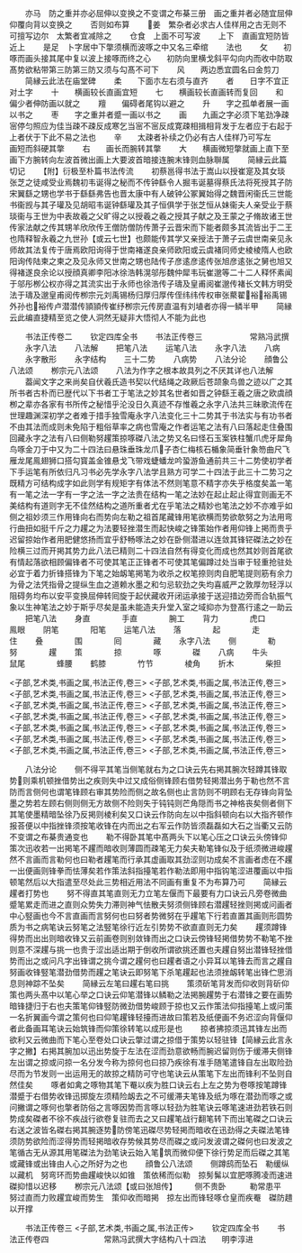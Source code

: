 <!-- { "loadSidebar": true } -->
　　亦马　防之重并亦必屈伸以变换之不变谓之布棊三册　画之重并者必随宜屈伸仰覆向背以变换之
　　否则如布算
　　姜　繁杂者必求古人佳样用之古无则不可擅写边尔　太繁者宜减除之
　　仓食　上面不可写波
　　上下　直画宜短防皆近上
　　是足　卜字居中下撆须横而波啄之中又名三牵绾
　　法也
　　攵　　初啄而画头接其尾中复以波上接啄而终之心　　初防向里横戈斜平勾向内而收中防取髙势欲粘带第三防第三防又须与勾髙不可下
　　风　　两边悉宜圆名曰金剪刀
　　简縁云此法在庙堂碑
　　柔　　下面朩左右须与直齐
　　者　　日字不宜正对土字
　　十　　横画较长直画宜短
　　七　　横画较长直画转而复回
　　和　　偏少者伸防画以就之
　　羶　　偏碍者尾钩以避之
　　升　　字之孤单者展一画以书之
　　枣　　字之重并者蹙一画以书之
　　画　　九画之字必须下笔劲净疎宻停匀照应为佳当疎不疎反成寒乞当宻不宻反成寛疎相揖相背发于左者应于右起于上者伏于下此不易之法也
　　辛　　太疎者补续之仍必有古人佳样乃可写左　　画短而斜硬其撆
　　右　　画长而腕转其撆
　　大　　横画微短撆就画上直下至画下方腕转向左波首微出画上大要波首暗接连腕末锋则血脉聨属
　　简縁云此篇切记
　　【附】衍极至朴篇书法传流
　　初蔡邕得书法于嵩山以授崔寔及其女琰张芝之徒咸受业焉魏初韦诞得之秘而不传钟繇令人掘韦诞墓得蔡氏法将死授其子防宋翼繇之甥也学书于繇繇弗告也晋太康中有人破钟公冢翼始得之魏晋闲衞氏三世能书衞觊与其子瓘及见胡昭韦诞钟繇瓘及其子恒俱学于张芝恒从妹衞夫人亲受业于蔡琰衞与王世为中表故羲之父旷得之以授羲之羲之授其子献之及王蒙之子脩故诸王世传家法献之传其甥羊欣欣传王僧防僧防传萧子云晋宋而下能者颇多其流皆出于二王也隋释智永羲之九世孙【或云七世】也颇能传其学又亲授法于萧子云虞世南亲见永师故其法复传于唐焉欧阳询得于世南褚遂良亲师欧阳或云虞褚同师史棱棱隋人也欧阳询传陆柬之柬之及见永师又世南之甥也陆传子彦逺彦逺传张旭彦逺张之舅也旭又得褚遂良余论以授顔真卿李阳冰徐浩韩滉邬彤魏仲犀韦玩崔邈等二十二人释怀素闻于邬彤栁公权亦得之其流实出于永师也徐浩传子璹及皇甫阅崔邈传褚长文韩方明受法于璹及邈皇甫阅传栁宗元刘禹锡杨归厚归厚传侄纬纬传权审张藂翟裕裕禹锡外孙也裕传卢潜潜传頴頴传崔纾栁宗元传房直温有刘埴者亦得一鳞半甲
　　简縁云此编直捷精至览之使人洞然无疑非大悟彻人不能为此也

　　书法正传卷二
　　钦定四库全书
　　书法正传卷三　　　　　　常熟冯武撰
　　永字八法
　　八法解
　　把笔八法
　　运笔八法
　　永字八法
　　八病
　　永字散形
　　永字结构
　　三十二势
　　八病势
　　八法分论
　　顔鲁公八法颂
　　栁宗元八法颂
　　八法为作字之根本故具列之不厌其详也八法解
　　葢闻文字之来尚矣自伏羲氏造书契以代结绳之政厥后苍颉象鸟兽之迹以广之其所书者古朴而已歴代以下书者工于笔法之妙其名世者如晋之钟繇王羲之唐之欧虞顔栁之辈亦各家有书所传之秘惜乎沦没日久真迹不存惟羲之永字八法共三昧歌流传在世理趣渊深初学之者难于措手独雪庵永字八法变化三十二势其于书法实与有功书者不由其法而成则未免陷于粗俗草率之病也雪庵之作者运笔之法有八曰落起走住叠围回藏永字之法有八曰侧勒努趯策掠啄磔八法之势又名曰怪石玉案铁柱蟹爪虎牙犀角鸟啄金刀于中又为二十四法曰悬珠垂珠龙爪子杏仁梅核石楯象简垂针象笏曲尺飞雁龙尾鳯翅狮口搭勾寳盖金锥悬戈飞带戏蜨蟠龙吟蛩游鱼通前共三十二势使初学者下手运笔有所依归凡习书必先学永字八法学且熟方可学二十四法于此三十二势习之既精方可结构成字如此则学有规矩字有体法不然则笔意不精字亦失乎格度矣盖一笔有一笔之法一字有一字之法一字之法贵在结构一笔之法妙在起止起止得宜则画无不美结构有道则字无不佳然结构之道所重者尤在乎笔法之精妙也笔法之妙不亦难乎如侧之祖妙须三作用锋向右而势向左勒之祖首尾藏锋用笔欲横而势欲欹努之为法用弯行曲扭如挺千斤之力趯之为法要轻挫潜生而起快峻之锋策始作者用仰锋上掲而贵乎迟留掠始作者用肥健悠扬而宜乎舒畅啄法之妙在卧侧潜进以连敛其锋铓磔法之妙在险横三过而开掲其势力此八法已精则二十四法自然有得变化而成也然其妙则首尾欲有情起落欲相顾偏锋者不可使其笔正正锋者不可使其笔偏蹲过处当审于轻重抢驻处必宜于着力折锋搭锋为下笔之始衂笔掲笔为收杀之权笔捺则肉自肥笔提则筋有余力为骨之法凭指骨之提纵生血之道赖水墨之和匀忌软劲之失均喜威严之敦厚勿轻浮以阻碍务均布以安平变换屈伸转囘旋于起伏藏收开闭运承接于送迎措边旁而合轨振气象以生神笔法之妙于斯乎尽矣是虽未能造夫升堂入室之域抑亦为登髙行逺之一助云
　　把笔八法
　　身直　　　　手直　　　　腕工
　　背力　　　　虎口　　　　鳯眼
　　阴笔　　　　阳笔
　　运笔八法
　　落　　　　起　　　　走　　　　住
　　叠　　　　围　　　　囘　　　　藏
　　永字八法
　　侧　　　　勒　　　　努　　　　趯
　　策　　　　掠　　　　啄　　　　磔
　　八病
　　牛头　　　　鼠尾　　　　蜂腰
　　鹤膝　　　　竹节　　　　棱角
　　折木　　　　柴担

<子部,艺术类,书画之属,书法正传,卷三>
<子部,艺术类,书画之属,书法正传,卷三>
<子部,艺术类,书画之属,书法正传,卷三>
<子部,艺术类,书画之属,书法正传,卷三>
<子部,艺术类,书画之属,书法正传,卷三>
<子部,艺术类,书画之属,书法正传,卷三>
<子部,艺术类,书画之属,书法正传,卷三>
<子部,艺术类,书画之属,书法正传,卷三>
<子部,艺术类,书画之属,书法正传,卷三>
<子部,艺术类,书画之属,书法正传,卷三>
<子部,艺术类,书画之属,书法正传,卷三>
<子部,艺术类,书画之属,书法正传,卷三>
<子部,艺术类,书画之属,书法正传,卷三>
<子部,艺术类,书画之属,书法正传,卷三>

　　八法分论
　　侧不得平其笔当侧笔就右为之口诀云先右掲其腕次轻蹲其锋取势则乘机顿挫借势出之疾则失中过又成俗侧锋顾右借势轻掲潜出务于勒也然不言防而言侧何也谓笔锋顾右审其势险而侧之故名侧也止言防则不明顾右无存锋向背坠墨之势若左顾右侧则侧无方故侧不险则失于钝钝则芒角隠而书之神格丧矣侧者侧下其笔使墨精暗坠徐乃反掲则棱利矣又口诀云作防向左以中指斜顿向右以大指齐顿作报荅便以中指挫锋须按笔收锋在内而出之右军云作防皆须磊磊如大石之当衢又云防不变谓之布棊贵通变也
　　勒不得卧其笔中髙两头下以笔心压之口诀云头傍锋仰策次迅收若一出掲笔不趯而暗收则薄圆而疎笔无力矣夫勒笔锋似及于纸须微进峻趯然不言画而言勒何也曰勒者趯笔而行承其虚画取其劲涩则功成矣不言画者虑在不趯一出便画则锋拳而怯薄矣若作策法斜指擡笔若作勒法即用中指钩笔涩进覆画以中指顿笔然后以大指遣至尽处此三势相近用法不同画有重复不为布算乃可
　　简縁云趯者打势也
　　努不得直其笔直则无力立笔左偃而下最要有力口诀云凡旁卷微曲蹙笔累走而进之直则众势失力滞则神气怯散夫努须侧锋顾右潜趯轻挫则掲或问画者中心竪画也今不言直画而言努何也曰努者势微努在乎趯笔下行若直置其画则形圆势质为书之病笔诀云努笔之法竪笔徐行近左引势势不欲直直则无力矣
　　趯须蹲锋得势而出出则暗收锋又云前画卷则别敛锋而出之口诀云傍锋轻掲借势势不勒笔不挫则意不深趯与挑一也贵于涩出适出期于倒收所谓欲挑还置也夫趯自努出潜锋轻挫借势而出之或问凡字出锋谓之挑今谓之趯何也曰趯者语之小异耳以笔锋去而言之趯自努画收锋竪笔潜劲借势而趯之笔诀云即努笔下杀笔趯起也法须挫衂转笔出锋伫思消息则神踪不坠矣
　　简縁云左笔曰趯右笔曰挑
　　策须斫笔背发而仰收则背斫仰策也两头髙中以笔心举之口诀云仰笔潜锋以鳞勒之法掲腕趯势于右潜锋之要在画势暗锋捷归于右也夫策笔仰锋竪防微劲借势峻顾于掠也又云作策法仰指擡笔上或问策一名折翼画今谓之策何也曰仰笔趯锋轻擡而进故曰策若及纸便画不务迟涩向背偃仰者此备画耳笔诀云始筑锋而仰策徐转笔以成形是也
　　掠者拂掠须迅其锋左出而欲利又云微曲而下笔心至卷处口诀云撆过谓之掠借于策势以轻驻锋【简縁云此言永字之撇】右掲其腕加以迅出势旋于左法在涩而劲意欲畅而腕迟留则伤于缓滞夫侧锋左出谓之掠或问掠一名分发今称为掠何也曰掠乃疾徐有准手随笔遣锋自左出取险劲尽而为节发则一出运用无的故掠之精防可守也笔诀云从策笔下左出而锋利不坠则自然佳矣
　　啄者如禽之啄物其笔下罨以疾为胜口诀云右上左之势为卷啄按笔蹲锋潜蹙于右借势收锋迅掷旋左须精险衂去之不可缓滞夫笔锋及纸为啄在潜劲而啄之或问撇谓之啄何也撆者防俗之言啄因势而言啄以轻劲为胜笔诀云啄笔速进劲若铁石则势成矣磔者不徐不疾战行欲卷复驻而去之又曰趯笔战行翻笔转下而出笔磔之口诀云右送之波皆名磔右掲其腕逐势防傍笔迅磔尽势轻掲而暗收在迅劲得之夫磔法笔锋须防势欲险而涩得势而轻掲暗收存势候其势尽而磔之或问发波谓之磔何也曰发波之笔循古无从源其用笔磔法为劲笔诀云始入笔筑而微仰便下徐行势足而后磔之其笔或藏锋或出锋由人心之所好为之也
　　顔鲁公八法颂
　　侧蹲鸱而坠石　勒缓纵以藏机　努弯环而势曲趯峻快以如锥　策依稀而似勒　掠髣髴以宜肥啄腾凌而速进　磔抑惜以迟移
　　栁宗元八法颂【或曰张旭传】
　　侧不贵卧　　　勒常患平　　　努过直而力败趯宜峻而势生　策仰收而暗掲　掠左出而锋轻啄仓皇而疾罨　磔防趞以开撑

　　书法正传卷三
<子部,艺术类,书画之属,书法正传>
　　钦定四库全书
　　书法正传卷四　　　　　　　常熟冯武撰大字结构八十四法　　明李淳进
